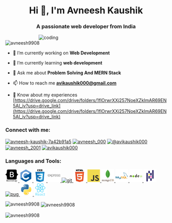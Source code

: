 <h1 align="center">Hi 👋, I'm Avneesh Kaushik</h1>
<h3 align="center">A passionate web developer from India</h3>
<img align ="right" alt="coding" width="400" src=" https://camo.githubusercontent.com/c1dcb74cc1c1835b1d716f5051499a2814c683c806b15f04b0eba492863703e9/68747470733a2f2f63646e2e6472696262626c652e636f6d2f75736572732f3733303730332f73637265656e73686f74732f363538313234332f6176656e746f2e676966">

<p align="left"> <img src="https://komarev.com/ghpvc/?username=avneesh9908&label=Profile%20views&color=0e75b6&style=flat" alt="avneesh9908" /> </p>

- 🔭 I’m currently working on **Web Development**

- 🌱 I’m currently learning **web development**

- 💬 Ask me about **Problem Solving And MERN Stack**

- 📫 How to reach me **avikaushik000@gmail.com**

- 📄 Know about my experiences [https://drive.google.com/drive/folders/1flOrwrXXj257NoeXZklmAR69EN5AI_iv?usp=drive_link](https://drive.google.com/drive/folders/1flOrwrXXj257NoeXZklmAR69EN5AI_iv?usp=drive_link)

<h3 align="left">Connect with me:</h3>
<p align="left">
<a href="https://linkedin.com/in/avneesh-kaushik-7a42b91a5" target="blank"><img align="center" src="https://raw.githubusercontent.com/rahuldkjain/github-profile-readme-generator/master/src/images/icons/Social/linked-in-alt.svg" alt="avneesh-kaushik-7a42b91a5" height="30" width="40" /></a>
<a href="https://www.codechef.com/users/avneesh_000" target="blank"><img align="center" src="https://cdn.jsdelivr.net/npm/simple-icons@3.1.0/icons/codechef.svg" alt="avneesh_000" height="30" width="40" /></a>
<a href="https://www.hackerrank.com/@avikaushik000" target="blank"><img align="center" src="https://raw.githubusercontent.com/rahuldkjain/github-profile-readme-generator/master/src/images/icons/Social/hackerrank.svg" alt="@avikaushik000" height="30" width="40" /></a>
<a href="https://www.leetcode.com/avneesh_2001" target="blank"><img align="center" src="https://raw.githubusercontent.com/rahuldkjain/github-profile-readme-generator/master/src/images/icons/Social/leet-code.svg" alt="avneesh_2001" height="30" width="40" /></a>
<a href="https://auth.geeksforgeeks.org/user/avikaushik000" target="blank"><img align="center" src="https://raw.githubusercontent.com/rahuldkjain/github-profile-readme-generator/master/src/images/icons/Social/geeks-for-geeks.svg" alt="avikaushik000" height="30" width="40" /></a>
</p>

<h3 align="left">Languages and Tools:</h3>
<p align="left"> <a href="https://getbootstrap.com" target="_blank" rel="noreferrer"> <img src="https://raw.githubusercontent.com/devicons/devicon/master/icons/bootstrap/bootstrap-plain-wordmark.svg" alt="bootstrap" width="40" height="40"/> </a> <a href="https://www.cprogramming.com/" target="_blank" rel="noreferrer"> <img src="https://raw.githubusercontent.com/devicons/devicon/master/icons/c/c-original.svg" alt="c" width="40" height="40"/> </a> <a href="https://www.w3schools.com/css/" target="_blank" rel="noreferrer"> <img src="https://raw.githubusercontent.com/devicons/devicon/master/icons/css3/css3-original-wordmark.svg" alt="css3" width="40" height="40"/> </a> <a href="https://expressjs.com" target="_blank" rel="noreferrer"> <img src="https://raw.githubusercontent.com/devicons/devicon/master/icons/express/express-original-wordmark.svg" alt="express" width="40" height="40"/> </a> <a href="https://git-scm.com/" target="_blank" rel="noreferrer"> <img src="https://www.vectorlogo.zone/logos/git-scm/git-scm-icon.svg" alt="git" width="40" height="40"/> </a> <a href="https://www.w3.org/html/" target="_blank" rel="noreferrer"> <img src="https://raw.githubusercontent.com/devicons/devicon/master/icons/html5/html5-original-wordmark.svg" alt="html5" width="40" height="40"/> </a> <a href="https://developer.mozilla.org/en-US/docs/Web/JavaScript" target="_blank" rel="noreferrer"> <img src="https://raw.githubusercontent.com/devicons/devicon/master/icons/javascript/javascript-original.svg" alt="javascript" width="40" height="40"/> </a> <a href="https://www.mongodb.com/" target="_blank" rel="noreferrer"> <img src="https://raw.githubusercontent.com/devicons/devicon/master/icons/mongodb/mongodb-original-wordmark.svg" alt="mongodb" width="40" height="40"/> </a> <a href="https://www.mysql.com/" target="_blank" rel="noreferrer"> <img src="https://raw.githubusercontent.com/devicons/devicon/master/icons/mysql/mysql-original-wordmark.svg" alt="mysql" width="40" height="40"/> </a> <a href="https://nodejs.org" target="_blank" rel="noreferrer"> <img src="https://raw.githubusercontent.com/devicons/devicon/master/icons/nodejs/nodejs-original-wordmark.svg" alt="nodejs" width="40" height="40"/> </a> <a href="https://pandas.pydata.org/" target="_blank" rel="noreferrer"> <img src="https://raw.githubusercontent.com/devicons/devicon/2ae2a900d2f041da66e950e4d48052658d850630/icons/pandas/pandas-original.svg" alt="pandas" width="40" height="40"/> </a> <a href="https://pugjs.org" target="_blank" rel="noreferrer"> <img src="https://cdn.worldvectorlogo.com/logos/pug.svg" alt="pug" width="40" height="40"/> </a> <a href="https://www.python.org" target="_blank" rel="noreferrer"> <img src="https://raw.githubusercontent.com/devicons/devicon/master/icons/python/python-original.svg" alt="python" width="40" height="40"/> </a> <a href="https://reactjs.org/" target="_blank" rel="noreferrer"> <img src="https://raw.githubusercontent.com/devicons/devicon/master/icons/react/react-original-wordmark.svg" alt="react" width="40" height="40"/> </a> </p>

<p><img align="left" src="https://github-readme-stats.vercel.app/api/top-langs?username=avneesh9908&show_icons=true&locale=en&layout=compact" alt="avneesh9908" /></p>

<p>&nbsp;<img align="center" src="https://github-readme-stats.vercel.app/api?username=avneesh9908&show_icons=true&locale=en" alt="avneesh9908" /></p>

<p><img align="center" src="https://github-readme-streak-stats.herokuapp.com/?user=avneesh9908&" alt="avneesh9908" /></p>
